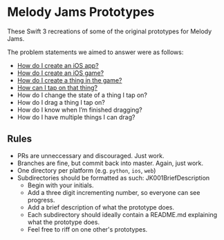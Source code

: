Melody Jams Prototypes
===================
These Swift 3 recreations of some of the original prototypes for Melody Jams.

The problem statements we aimed to answer were as follows:

- [How do I create an iOS app?](ios/JK001InitialApp)
- [How do I create an iOS game?](ios/JK002SpriteKit)
- [How do I create a thing in the game?](ios/JK003Circle)
- [How can I tap on that thing?](ios/JK004InteractiveCircle)
- How do I change the state of a thing I tap on?
- How do I drag a thing I tap on?
- How do I know when I’m finished dragging?
- How do I have multiple things I can drag?

Rules
-------------------
- PRs are unneccessary and discouraged. Just work.
- Branches are fine, but commit back into master. Again, just work.
- One directory per platform (e.g. `python`, `ios`, `web`)
- Subdirectories should be formatted as such: JK001BriefDescription
	- Begin with your initials.
	- Add a three digit incrementing number, so everyone can see progress.
	- Add a brief description of what the prototype does.
	- Each subdirectory should ideally contain a README.md explaining what the prototype does.
	- Feel free to riff on one other's prototypes.